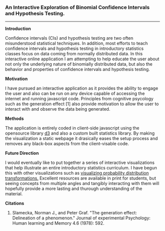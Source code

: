 ### An Interactive Exploration of Binomial Confidence Intervals and Hypothesis Testing. 

---

__Introduction__


Confidence intervals (CIs) and hypothesis testing are two often misunderstood statistical techniques.  In addition, most efforts to teach confidence intervals and hypothesis testing in introductory statistics classes focus on data coming from normally distributed data. In this interactive online application I am attempting to help educate the user about not only the underlying nature of binomially distributed data, but also the behavior and properties of confidence intervals and hypothesis testing. 

__Motivation__

I have pursued an interactive application as it provides the ability to engage the user and also can be run on any device capable of accessing the internet and running javascript code. Principles from cognitive psycology such as the generation effect [1] also provide motivation to allow the user to interact with and observe the data being generated. 

__Methods__

The application is entirely coded in client-side javascript using the opensource library [d3](http://d3js.org/) and also a custom built statistics library. By making the visualization a static webpage it drasically eases the setup process and removes any black-box aspects from the client-visable code. 


__Future Direction__

I would eventually like to put together a series of interactive visualizations that help illustrate an entire introductory statistics curriculum. I have begun this with other visualizations such as [visualizing probability distribution transformations.](http://nickstrayer.me/distributionTransforms/) Excellent resources are available in print for students, but seeing concepts from multiple angles and tangibly interacting with them will hopefully provide a more lasting and thurough understanding of the material. 

__Citations__

1. Slamecka, Norman J., and Peter Graf. "The generation effect: Delineation of a phenomenon." Journal of experimental Psychology: Human learning and Memory 4.6 (1978): 592.